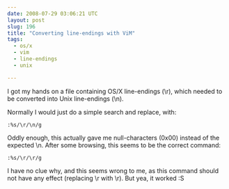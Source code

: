 ```yaml
---
date: 2008-07-29 03:06:21 UTC
layout: post
slug: 196
title: "Converting line-endings with ViM"
tags:
  - os/x
  - vim
  - line-endings
  - unix

---
```

<p>I got my hands on a file containing OS/X line-endings (\r), which needed to be converted into Unix line-endings (\n).</p>

<p>Normally I would just do a simple search and replace, with:</p>

```
:%s/\r/\n/g
```

<p>Oddly enough, this actually gave me null-characters (0x00) instead of the expected \n. After some browsing, this seems to be the correct command:</p>

```
:%s/\r/\r/g
```

<p>I have no clue why, and this seems wrong to me, as this command should not have any effect (replacing \r with \r). But yea, it worked :S</p>
